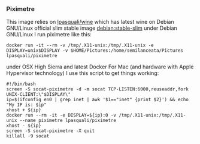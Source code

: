 ### Piximetre

This image relies on [lpasquali/wine](https://hub.docker.com/r/lpasquali/wine/) which has latest
wine on Debian GNU/Linux official slim stable image [debian:stable-slim](https://hub.docker.com/_/debian/) under Debian GNU/Linux
I run piximetre like this: 

`docker run -it --rm -v /tmp/.X11-unix:/tmp/.X11-unix -e DISPLAY=unix$DISPLAY -v $HOME/Pictures:/home/semilanceata/Pictures lpasquali/piximetre`

under OSX High Sierra and latest Docker For Mac (and hardware with Apple
Hypervisor technology) I use this script to get things working:

```
#!/bin/bash
screen -S socat-piximetre -d -m socat TCP-LISTEN:6000,reuseaddr,fork UNIX-CLIENT:\"$DISPLAY\"
ip=$(ifconfig en0 | grep inet | awk '$1=="inet" {print $2}') && echo "My IP is: $ip"
xhost + ${ip}
docker run --rm -it -e DISPLAY=${ip}:0 -v /tmp/.X11-unix:/tmp/.X11-unix --name piximetre lpasquali/piximetre
xhost - ${ip}
screen -S socat-piximetre -X quit
killall -9 socat
```
